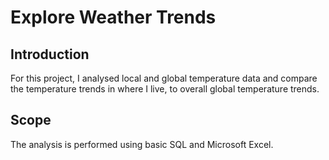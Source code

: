 # Explore Weather Trends

## Introduction
For this project, I  analysed local and global temperature data and compare the temperature trends in where I live, to overall global temperature trends.

## Scope
The analysis is performed using basic SQL and Microsoft Excel.
